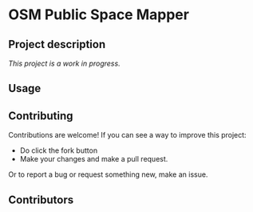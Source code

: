 # OSM Public Space Mapper

## Project description
*This project is a work in progress.*

## Usage

## Contributing

Contributions are welcome! If you can see a way to improve this project:

- Do click the fork button
- Make your changes and make a pull request.

Or to report a bug or request something new, make an issue.

## Contributors
